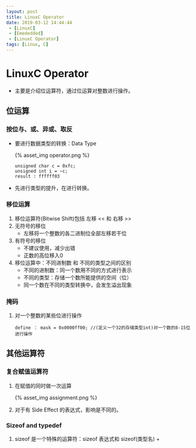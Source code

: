 ```yaml
---
layout: post
title: LinuxC Operator
date: 2019-03-12 14:44:44
 - [LinuxC] 
 - [Emededded]
 - [LinuxC Operator]
tags: [Linux, C]
---
```


# LinuxC Operator

+ 主要是介绍位运算符，通过位运算对整数进行操作。

## 位运算

### 按位与、或、异或、取反

+ 要进行数据类型的转换：Data Type

  {% asset_img operator.png %}

  ```
  unsigned char c = 0xfc;
  unsigned int i = ~c;
  result : ffffff03
  ```

+ 先进行类型的提升，在进行转换。

### 移位运算

1. 移位运算符(Bitwise Shift)包括 左移 << 和 右移 >> 
2. 无符号的移位
   + 左移将一个整数的各二进制位全部左移若干位
3. 有符号的移位
   + 不建议使用，减少出错
   + 正数的高位移入0
4. 移位运算中：不同进制数 和 不同的类型之间的区别
   + 不同的进制数：同一个数用不同的方式进行表示
   + 不同的类型：存储一个数所能提供的空间（位）
   + 同一个数在不同的类型转换中，会发生溢出现象

### 掩码

1. 对一个整数的某些位进行操作

   ```
   define ： mask = 0x0000ff00; //(定义一个32的存储类型int)对一个数的8-15位进行操作
   ```

## 其他运算符

### 复合赋值运算符

1. 在赋值的同时做一次运算

   {% asset_img assignment.png %}

2. 对于有 Side Effect 的表达式，影响是不同的。

### Sizeof and typedef

1. sizeof 是一个特殊的运算符：sizeof 表达式和 sizeof(类型名)
   + 